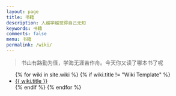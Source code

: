 ```yaml
---
layout: page
title: 书籍
description: 人越学越觉得自己无知
keywords: 书籍
comments: false
menu: 书籍
permalink: /wiki/
---
```


> 书山有路勤为径，学海无涯苦作舟。今天你又读了哪本书了呢

<ul class="listing">
{% for wiki in site.wiki %}
{% if wiki.title != "Wiki Template" %}
<li class="listing-item"><a href="{{ site.url }}{{ wiki.url }}">{{ wiki.title }}</a></li>
{% endif %}
{% endfor %}
</ul>
